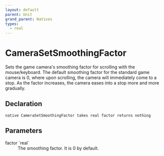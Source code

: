 ```yaml
---
layout: default
parent: Unit
grand_parent: Natives
types:
  - real
---
```


# CameraSetSmoothingFactor
Sets the game camera's smoothing factor for scrolling with the mouse/keyboard. The default smoothing factor for the standard game camera is 0, where upon scrolling, the camera will immediately come to a stop. As the factor increases, the camera eases into a stop more and more gradually.

## Declaration

```
native CameraSetSmoothingFactor takes real factor returns nothing
```

## Parameters
<dl>
  <dt>factor `real`</dt>
  <dd>The smoothing factor. It is 0 by default.</dd>
</dl>